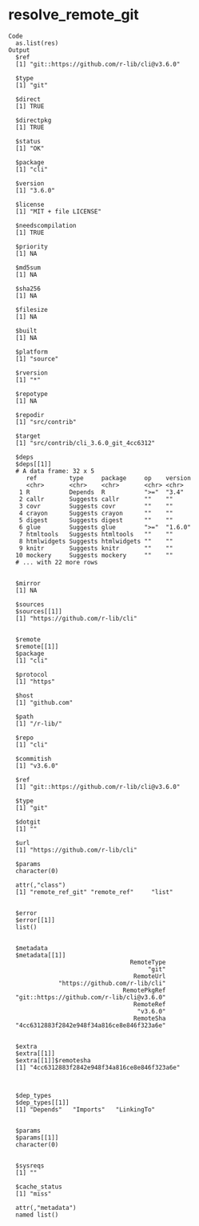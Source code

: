 # resolve_remote_git

    Code
      as.list(res)
    Output
      $ref
      [1] "git::https://github.com/r-lib/cli@v3.6.0"
      
      $type
      [1] "git"
      
      $direct
      [1] TRUE
      
      $directpkg
      [1] TRUE
      
      $status
      [1] "OK"
      
      $package
      [1] "cli"
      
      $version
      [1] "3.6.0"
      
      $license
      [1] "MIT + file LICENSE"
      
      $needscompilation
      [1] TRUE
      
      $priority
      [1] NA
      
      $md5sum
      [1] NA
      
      $sha256
      [1] NA
      
      $filesize
      [1] NA
      
      $built
      [1] NA
      
      $platform
      [1] "source"
      
      $rversion
      [1] "*"
      
      $repotype
      [1] NA
      
      $repodir
      [1] "src/contrib"
      
      $target
      [1] "src/contrib/cli_3.6.0_git_4cc6312"
      
      $deps
      $deps[[1]]
      # A data frame: 32 x 5
         ref         type     package     op    version
         <chr>       <chr>    <chr>       <chr> <chr>  
       1 R           Depends  R           ">="  "3.4"  
       2 callr       Suggests callr       ""    ""     
       3 covr        Suggests covr        ""    ""     
       4 crayon      Suggests crayon      ""    ""     
       5 digest      Suggests digest      ""    ""     
       6 glue        Suggests glue        ">="  "1.6.0"
       7 htmltools   Suggests htmltools   ""    ""     
       8 htmlwidgets Suggests htmlwidgets ""    ""     
       9 knitr       Suggests knitr       ""    ""     
      10 mockery     Suggests mockery     ""    ""     
      # ... with 22 more rows
      
      
      $mirror
      [1] NA
      
      $sources
      $sources[[1]]
      [1] "https://github.com/r-lib/cli"
      
      
      $remote
      $remote[[1]]
      $package
      [1] "cli"
      
      $protocol
      [1] "https"
      
      $host
      [1] "github.com"
      
      $path
      [1] "/r-lib/"
      
      $repo
      [1] "cli"
      
      $commitish
      [1] "v3.6.0"
      
      $ref
      [1] "git::https://github.com/r-lib/cli@v3.6.0"
      
      $type
      [1] "git"
      
      $dotgit
      [1] ""
      
      $url
      [1] "https://github.com/r-lib/cli"
      
      $params
      character(0)
      
      attr(,"class")
      [1] "remote_ref_git" "remote_ref"     "list"          
      
      
      $error
      $error[[1]]
      list()
      
      
      $metadata
      $metadata[[1]]
                                      RemoteType 
                                           "git" 
                                       RemoteUrl 
                  "https://github.com/r-lib/cli" 
                                    RemotePkgRef 
      "git::https://github.com/r-lib/cli@v3.6.0" 
                                       RemoteRef 
                                        "v3.6.0" 
                                       RemoteSha 
      "4cc6312883f2842e948f34a816ce8e846f323a6e" 
      
      
      $extra
      $extra[[1]]
      $extra[[1]]$remotesha
      [1] "4cc6312883f2842e948f34a816ce8e846f323a6e"
      
      
      
      $dep_types
      $dep_types[[1]]
      [1] "Depends"   "Imports"   "LinkingTo"
      
      
      $params
      $params[[1]]
      character(0)
      
      
      $sysreqs
      [1] ""
      
      $cache_status
      [1] "miss"
      
      attr(,"metadata")
      named list()

